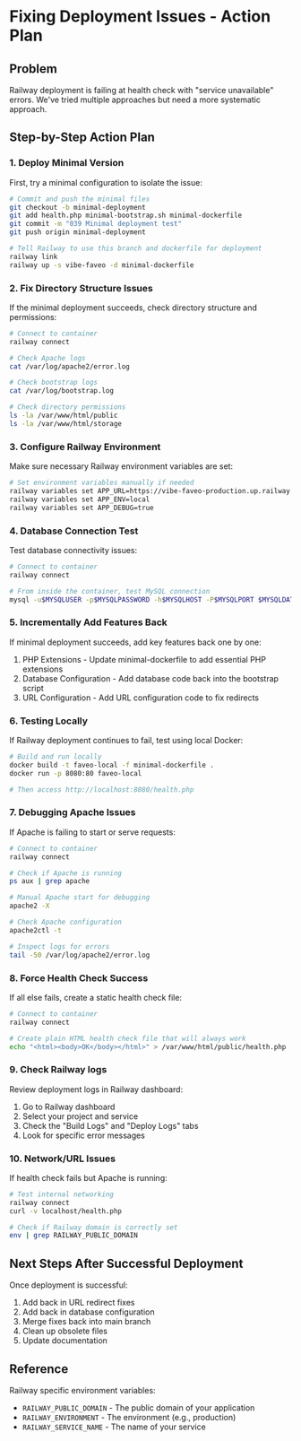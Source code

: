 # Fixing Deployment Issues - Action Plan

## Problem
Railway deployment is failing at health check with "service unavailable" errors. We've tried multiple approaches but need a more systematic approach.

## Step-by-Step Action Plan

### 1. Deploy Minimal Version
First, try a minimal configuration to isolate the issue:

```bash
# Commit and push the minimal files
git checkout -b minimal-deployment
git add health.php minimal-bootstrap.sh minimal-dockerfile
git commit -m "039 Minimal deployment test"
git push origin minimal-deployment

# Tell Railway to use this branch and dockerfile for deployment
railway link
railway up -s vibe-faveo -d minimal-dockerfile
```

### 2. Fix Directory Structure Issues
If the minimal deployment succeeds, check directory structure and permissions:

```bash
# Connect to container
railway connect

# Check Apache logs
cat /var/log/apache2/error.log

# Check bootstrap logs
cat /var/log/bootstrap.log

# Check directory permissions
ls -la /var/www/html/public
ls -la /var/www/html/storage
```

### 3. Configure Railway Environment
Make sure necessary Railway environment variables are set:

```bash
# Set environment variables manually if needed
railway variables set APP_URL=https://vibe-faveo-production.up.railway.app
railway variables set APP_ENV=local
railway variables set APP_DEBUG=true
```

### 4. Database Connection Test
Test database connectivity issues:

```bash
# Connect to container
railway connect

# From inside the container, test MySQL connection
mysql -u$MYSQLUSER -p$MYSQLPASSWORD -h$MYSQLHOST -P$MYSQLPORT $MYSQLDATABASE -e "SHOW TABLES;"
```

### 5. Incrementally Add Features Back
If minimal deployment succeeds, add key features back one by one:

1. PHP Extensions - Update minimal-dockerfile to add essential PHP extensions
2. Database Configuration - Add database code back into the bootstrap script
3. URL Configuration - Add URL configuration code to fix redirects

### 6. Testing Locally
If Railway deployment continues to fail, test using local Docker:

```bash
# Build and run locally 
docker build -t faveo-local -f minimal-dockerfile .
docker run -p 8080:80 faveo-local

# Then access http://localhost:8080/health.php
```

### 7. Debugging Apache Issues
If Apache is failing to start or serve requests:

```bash
# Connect to container
railway connect

# Check if Apache is running
ps aux | grep apache

# Manual Apache start for debugging
apache2 -X

# Check Apache configuration
apache2ctl -t

# Inspect logs for errors
tail -50 /var/log/apache2/error.log
```

### 8. Force Health Check Success
If all else fails, create a static health check file:

```bash
# Connect to container
railway connect

# Create plain HTML health check file that will always work
echo "<html><body>OK</body></html>" > /var/www/html/public/health.php
```

### 9. Check Railway logs
Review deployment logs in Railway dashboard:

1. Go to Railway dashboard
2. Select your project and service
3. Check the "Build Logs" and "Deploy Logs" tabs
4. Look for specific error messages

### 10. Network/URL Issues
If health check fails but Apache is running:

```bash
# Test internal networking
railway connect
curl -v localhost/health.php

# Check if Railway domain is correctly set
env | grep RAILWAY_PUBLIC_DOMAIN
```

## Next Steps After Successful Deployment
Once deployment is successful:

1. Add back in URL redirect fixes
2. Add back in database configuration 
3. Merge fixes back into main branch
4. Clean up obsolete files
5. Update documentation

## Reference
Railway specific environment variables:
- `RAILWAY_PUBLIC_DOMAIN` - The public domain of your application
- `RAILWAY_ENVIRONMENT` - The environment (e.g., production)
- `RAILWAY_SERVICE_NAME` - The name of your service 